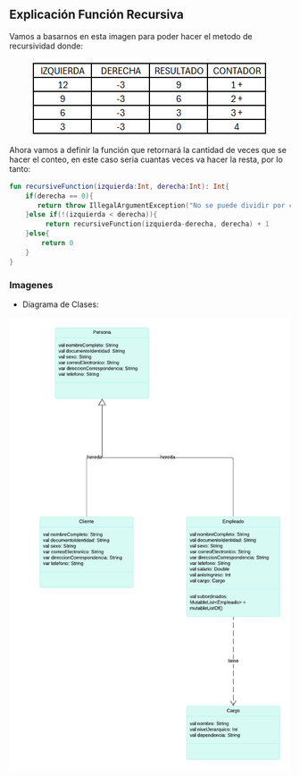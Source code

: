## Explicación Función Recursiva
Vamos a basarnos en esta imagen para poder hacer el metodo de recursividad donde:
<div align="center"> 
  
![Alter](Img/table.png)

</div>
Ahora vamos a definir la función que retornará la cantidad de veces que se hacer el conteo, en este caso seria cuantas veces va hacer la resta, por lo tanto:

```kotlin
fun recursiveFunction(izquierda:Int, derecha:Int): Int{
    if(derecha == 0){
       return throw IllegalArgumentException("No se puede dividir por cero")
    }else if(!(izquierda < derecha)){
         return recursiveFunction(izquierda-derecha, derecha) + 1
    }else{
        return 0
    }  
}
```
                           
### Imagenes
- Diagrama de Clases:


<div align="center"> 
  
![Alter](Img/class.png)

</div>

